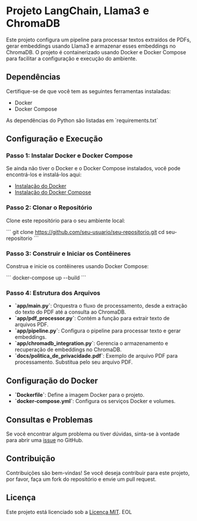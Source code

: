# Projeto LangChain, Llama3 e ChromaDB

Este projeto configura um pipeline para processar textos extraídos de PDFs, gerar embeddings usando Llama3 e armazenar esses embeddings no ChromaDB. O projeto é containerizado usando Docker e Docker Compose para facilitar a configuração e execução do ambiente.

## Dependências

Certifique-se de que você tem as seguintes ferramentas instaladas:
- Docker
- Docker Compose

As dependências do Python são listadas em \`requirements.txt\`

## Configuração e Execução

### Passo 1: Instalar Docker e Docker Compose

Se ainda não tiver o Docker e o Docker Compose instalados, você pode encontrá-los e instalá-los aqui:

- [Instalação do Docker](https://docs.docker.com/get-docker/)
- [Instalação do Docker Compose](https://docs.docker.com/compose/install/)

### Passo 2: Clonar o Repositório

Clone este repositório para o seu ambiente local:

\`\`\`
git clone https://github.com/seu-usuario/seu-repositorio.git
cd seu-repositorio
\`\`\`

### Passo 3: Construir e Iniciar os Contêineres

Construa e inicie os contêineres usando Docker Compose:

\`\`\`
docker-compose up --build
\`\`\`

### Passo 4: Estrutura dos Arquivos

- **\`app/main.py\`**: Orquestra o fluxo de processamento, desde a extração do texto do PDF até a consulta ao ChromaDB.
- **\`app/pdf_processor.py\`**: Contém a função para extrair texto de arquivos PDF.
- **\`app/pipeline.py\`**: Configura o pipeline para processar texto e gerar embeddings.
- **\`app/chromadb_integration.py\`**: Gerencia o armazenamento e recuperação de embeddings no ChromaDB.
- **\`docs/politica_de_privacidade.pdf\`**: Exemplo de arquivo PDF para processamento. Substitua pelo seu arquivo PDF.

## Configuração do Docker

- **\`Dockerfile\`**: Define a imagem Docker para o projeto.
- **\`docker-compose.yml\`**: Configura os serviços Docker e volumes.

## Consultas e Problemas

Se você encontrar algum problema ou tiver dúvidas, sinta-se à vontade para abrir uma [issue](https://github.com/seu-usuario/seu-repositorio/issues) no GitHub.

## Contribuição

Contribuições são bem-vindas! Se você deseja contribuir para este projeto, por favor, faça um fork do repositório e envie um pull request.

## Licença

Este projeto está licenciado sob a [Licença MIT](LICENSE).
EOL
